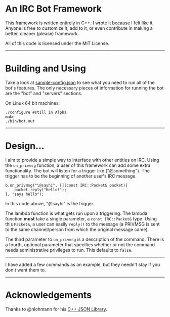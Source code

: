 # An IRC Bot Framework

This framework is written entirely in C++. I wrote it because I felt like it.
Anyone is free to customize it, add to it, or even contribute in making a better, cleaner (please) framework.

All of this code is licensed under the MIT License.

---
# Building and Using

Take a look at [sample-config.json](/sample-config.json) to see what you need to run all of the bot's features. The only necessary pieces of information for running the bot are the "bot" and "servers" sections.

On Linux 64 bit machines:

	./configure #still in Alpha
	make
	./bin/bot.out
---
# Design...

I aim to provide a simple way to interface with other entities on IRC. Using the `on_privmsg` function, a user of this framework can add some extra functionality. The bot will listen for a trigger like ("\@something"). The trigger has to be the beginning of another user's IRC message.

	b.on_privmsg("\@sayhi", [](const IRC::Packet& packet){
		packet.reply("Hello!");
	}, "says hello");

In this code above, "\@sayhi" is the trigger.

The lambda function is what gets run upon a triggering. The lambda function __must__ take a single parameter, a `const IRC::Packet&` type. Using this `Packet&`, a user can easily `reply()` to the message (a PRIVMSG is sent to the same channel/person from which the original message came).

The third parameter to `on_privmsg` is a description of the command. There is a fourth, optional parameter that specifies whether or not the command needs administrative privileges to run. This defaults to `false`.

---

I have added a few commands as an example, but they needn't stay if you don't want them to.

---
# Acknowledgements

Thanks to @nlohmann for his [C++ JSON Library](https://github.com/nlohmann/json).
